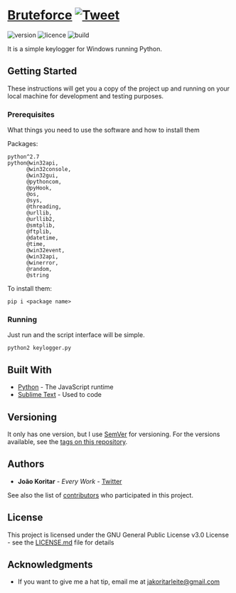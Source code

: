# [Bruteforce](https://www.google.com/search?q=bruteforce) [![Tweet](https://img.shields.io/twitter/url/http/shields.io.svg?style=social&logo=twitter)](https://twitter.com/koritarsa)

![version](https://img.shields.io/badge/version-1.0-blue.svg?style=flat)
![licence](https://img.shields.io/badge/licence-GNU-blue.svg?style=flat)
![build](https://img.shields.io/badge/build-passing-orange.svg?style=flat)

It is a simple keylogger for Windows running Python.

## Getting Started

These instructions will get you a copy of the project up and running on your local machine for development and testing purposes.

### Prerequisites

What things you need to use the software and how to install them

Packages:

```
python^2.7
python@win32api,
      @win32console,
      @win32gui,
      @pythoncom,
      @pyHook,
      @os,
      @sys,
      @threading,
      @urllib,
      @urllib2,
      @smtplib,
      @ftplib,
      @datetime,
      @time,
      @win32event,
      @win32api,
      @winerror,
      @random,
      @string
```
To install them:

```
pip i <package name>
```

### Running

Just run and the script interface will be simple.

```
python2 keylogger.py
```

## Built With

* [Python](https://www.python.org/) - The JavaScript runtime
* [Sublime Text](https://www.sublimetext.com/) - Used to code

## Versioning

It only has one version, but I use [SemVer](http://semver.org/) for versioning. For the versions available, see the [tags on this repository](https://github.com/jakoritarleite/twitter-bot/tags).

## Authors

* **João Koritar** - *Every Work* - [Twitter](https://twitter.com/koritarsa)

See also the list of [contributors](https://github.com/jakoritarleite/twitter-bot/contributors) who participated in this project.

## License

This project is licensed under the GNU General Public License v3.0 License - see the [LICENSE.md](LICENSE.md) file for details

## Acknowledgments

* If you want to give me a hat tip, email me at [jakoritarleite@gmail.com]()
